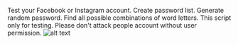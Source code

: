 Test your Facebook or Instagram account.
Create password list.
Generate random password.
Find all possible combinations of word letters.
This script only for testing. Please don't attack people account without user permission.
![alt text](https://wpplugins.tips/images/2018/03/brute_force.png)
